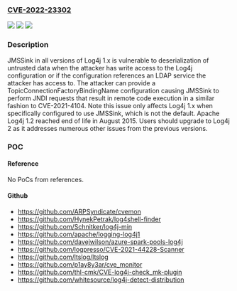### [CVE-2022-23302](https://cve.mitre.org/cgi-bin/cvename.cgi?name=CVE-2022-23302)
![](https://img.shields.io/static/v1?label=Product&message=Apache%20Log4j%201.x&color=blue)
![](https://img.shields.io/static/v1?label=Version&message=%3E%3D%201.0.1%20&color=brighgreen)
![](https://img.shields.io/static/v1?label=Vulnerability&message=CWE-502%20Deserialization%20of%20Untrusted%20Data&color=brighgreen)

### Description

JMSSink in all versions of Log4j 1.x is vulnerable to deserialization of untrusted data when the attacker has write access to the Log4j configuration or if the configuration references an LDAP service the attacker has access to. The attacker can provide a TopicConnectionFactoryBindingName configuration causing JMSSink to perform JNDI requests that result in remote code execution in a similar fashion to CVE-2021-4104. Note this issue only affects Log4j 1.x when specifically configured to use JMSSink, which is not the default. Apache Log4j 1.2 reached end of life in August 2015. Users should upgrade to Log4j 2 as it addresses numerous other issues from the previous versions.

### POC

#### Reference
No PoCs from references.

#### Github
- https://github.com/ARPSyndicate/cvemon
- https://github.com/HynekPetrak/log4shell-finder
- https://github.com/Schnitker/log4j-min
- https://github.com/apache/logging-log4j1
- https://github.com/davejwilson/azure-spark-pools-log4j
- https://github.com/logpresso/CVE-2021-44228-Scanner
- https://github.com/ltslog/ltslog
- https://github.com/p1ay8y3ar/cve_monitor
- https://github.com/thl-cmk/CVE-log4j-check_mk-plugin
- https://github.com/whitesource/log4j-detect-distribution

